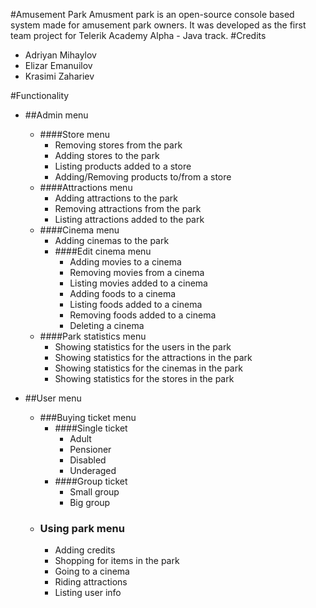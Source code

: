 #Amusement Park
Amusment park is an open-source console based system made for amusement park owners. It was developed as the first team project for Telerik Academy Alpha - Java track.
#Credits
- Adriyan Mihaylov
- Elizar Emanuilov
- Krasimi Zahariev

#Functionality
- ##Admin menu
	- ####Store menu
		- Removing stores from the park
		- Adding stores to the park
		- Listing products added to a store
		- Adding/Removing products to/from a store
	- ####Attractions menu
		- Adding attractions to the park
		- Removing attractions from the park
		- Listing attractions added to the park
	- ####Cinema menu
		- Adding cinemas to the park
		- ####Edit cinema menu
			- Adding movies to a cinema
			- Removing movies from a cinema
			- Listing movies added to a cinema
			- Adding foods to a cinema
			- Listing foods added to a cinema
			- Removing foods added to a cinema
			- Deleting a cinema
	- ####Park statistics menu
		- Showing statistics for the users in the park
		- Showing statistics for the attractions in the park
		- Showing statistics for the cinemas in the park
		- Showing statistics for the stores in the park

- ##User menu
	- ###Buying ticket menu
		- ####Single ticket
			- Adult
			- Pensioner
			- Disabled
			- Underaged
		- ####Group ticket
			- Small group
			- Big group
	- ### Using park menu
		- Adding credits
		- Shopping for items in the park
		- Going to a cinema
		- Riding attractions
		- Listing user info